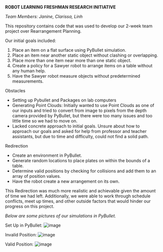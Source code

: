 **ROBOT LEARNING FRESHMAN RESEARCH INITIATIVE**

*Team Members: Janine, Clarissa, Linh*

This repository contains code that was used to develop our 2-week team project over Rearrangement Planning.

Our initial goals included:
1. Place an item on a flat surface using PyBullet simulation.
2. Place an item near another static object without clashing or overlapping.
3. Place more than one item near more than one static object.
4. Create a policy for a Sawyer robot to arrange items on a table without any human help.
5. Have the Sawyer robot measure objects without predetermined measurements.

Obstacles
- Setting up Pybullet and Packages on lab computers
- Generating Point Clouds: Initially wanted to use Point Clouds as one of our inputs and tried to convert from image to pixels from the depth camera provided by PyBullet, but there were too many issues and too little time so we had to move on.
- Lacked concrete approach to initial goals. Unsure about how to approach our goals and asked for help from professor and teacher assistants, but due to time and difficulty, could not find a solid path.

Redirection
- Create an environment in PyBullet.
- Generate random locations to place plates on within the bounds of a table.
- Determine valid positions by checking for collisions and add them to an array of position values.
- Have the robot create a new arrangement on its own.

This Redirection was much more realistic and achievable given the amount of time we had left. Additionally, we were able to work through schedule conflicts, meet up times, and other outside factors that would hinder our progress on this project.

  *Below are some pictures of our simulations in PyBullet.*

Set Up in PyBullet:
![image](https://github.com/user-attachments/assets/09b4b43c-0cb6-44bd-9477-910ecb06b873)

Invalid Position:
![image](https://github.com/user-attachments/assets/ac12aca1-4197-479f-81f4-f1ee23d3a442)

Valid Position:
![image](https://github.com/user-attachments/assets/4fbd1452-dd52-430c-8a18-99d3aff1561a)


